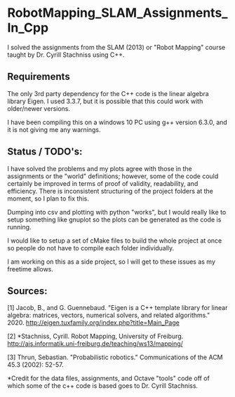 # RobotMapping_SLAM_Assignments_In_Cpp
I solved the assignments from the SLAM (2013) or "Robot Mapping" course taught by Dr. Cyrill Stachniss using C++.

## Requirements
The only 3rd party dependency for the C++ code is the linear algebra library Eigen. I used 3.3.7, but it is possible that this could work with older/newer versions.

I have been compiling this on a windows 10 PC using g++ version 6.3.0, and it is not giving me any warnings.

## Status / TODO's:
I have solved the problems and my plots agree with those in the assignments or the "world" definitions; however, some of the code could certainly be improved in terms of proof of validity, readability, and efficiency. There is inconsistent structuring of the project folders at the moment, so I plan to fix this.

Dumping into csv and plotting with python "works", but I would really like to setup something like gnuplot so the plots can be generated as the code is running.

I would like to setup a set of cMake files to build the whole project at once so people do not have to compile each folder individually. 

I am working on this as a side project, so I will get to these issues as my freetime allows. 

## Sources:
[1] Jacob, B., and G. Guennebaud. "Eigen is a C++ template library for linear algebra: matrices, vectors, numerical solvers, and related algorithms." 2020. http://eigen.tuxfamily.org/index.php?title=Main_Page

[2] *Stachniss, Cyrill. Robot Mapping, University of Freiburg. http://ais.informatik.uni-freiburg.de/teaching/ws13/mapping/

[3] Thrun, Sebastian. "Probabilistic robotics." Communications of the ACM 45.3 (2002): 52-57.

*Credit for the data files, assignments, and Octave "tools" code off of which some of the c++ code is based goes to Dr. Cyrill Stachniss.
